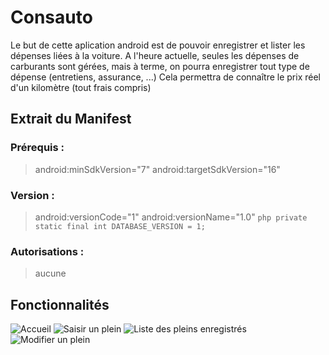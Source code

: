 Consauto
========

Le but de cette aplication android est de pouvoir enregistrer et lister les dépenses liées à la voiture.
A l'heure actuelle, seules les dépenses de carburants sont gérées, mais à terme, on pourra enregistrer tout type de dépense (entretiens, assurance, ...)
Cela permettra de connaître le prix réel d'un kilomètre (tout frais compris)

Extrait du Manifest
-------------------

### Prérequis : 
> android:minSdkVersion="7"
> android:targetSdkVersion="16"

### Version :
> android:versionCode="1"
> android:versionName="1.0"
> ```php private static final int DATABASE_VERSION = 1; ```

### Autorisations : 
> aucune

Fonctionnalités
---------------

![Accueil](screenshots/20130928_accueil.png "`MainActivity`")
![Saisir un plein](screenshots/20130928_ajouter.png "`FaireLePleinActivity`")
![Liste des pleins enregistrés](screenshots/20130928_lister.png "`ListeActivity`")
![Modifier un plein](screenshots/20130928_modifier.png "`FaireLePleinActivity`")